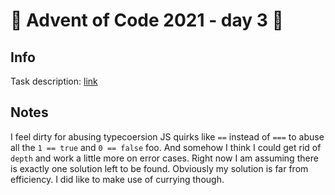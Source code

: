 # 🎄 Advent of Code 2021 - day 3 🎄

## Info

Task description: [link](https://adventofcode.com/2021/day/3)

## Notes

I feel dirty for abusing typecoersion JS quirks like `==` instead of `===` to abuse all the `1 == true` and `0 == false` foo.
And somehow I think I could get rid of `depth` and work a little more on error cases. Right now I am assuming there is exactly one solution left to be found.
Obviously my solution is far from efficiency.
I did like to make use of currying though.
